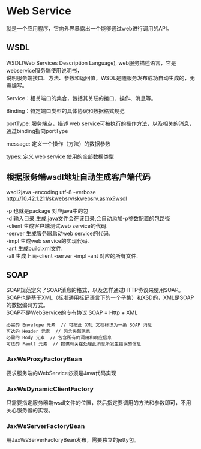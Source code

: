 # Web Service  

就是一个应用程序，它向外界暴露出一个能够通过web进行调用的API。

## WSDL
WSDL(Web Services Description Language), web服务描述语言，它是webservice服务端使用说明书，  
说明服务端接口、方法、参数和返回值，WSDL是随服务发布成功自动生成的，无需编写。
  
Service：相关端口的集合，包括其关联的接口、操作、消息等。  

Binding：特定端口类型的具体协议和数据格式规范  

portType: 服务端点，描述 web service可被执行的操作方法，以及相关的消息，通过binding指向portType  

message: 定义一个操作（方法）的数据参数  

types: 定义 web service 使用的全部数据类型  


## 根据服务端wsdl地址自动生成客户端代码
wsdl2java -encoding utf-8 -verbose http://10.42.1.211/skwebsrv/skwebsrv.asmx?wsdl  

-p 也就是package 对应java中的包  
-d 输入目录,生成.java文件会在该目录,会自动添加-p参数配置的包路径  
-client 生成客户端测试web service的代码.  
-server 生成服务器启动web service的代码.  
-impl 生成web service的实现代码.  
-ant  生成build.xml文件.  
-all 生成上面-client -server -impl -ant 对应的所有文件.  


## SOAP  
SOAP规范定义了SOAP消息的格式，以及怎样通过HTTP协议来使用SOAP。   
SOAP也是基于XML（标准通用标记语言下的一个子集）和XSD的，XML是SOAP的数据编码方式。   
SOAP不是WebService的专有协议
SOAP = Http + XML  

```
必需的 Envelope 元素  // 可把此 XML 文档标识为一条 SOAP 消息
可选的 Header 元素  // 包含头部信息
必需的 Body 元素  // 包含所有的调用和响应信息
可选的 Fault 元素  // 提供有关在处理此消息所发生错误的信息

```

### JaxWsProxyFactoryBean 
要求服务端的WebService必须是Java代码实现

### JaxWsDynamicClientFactory  
只需要指定服务器端wsdl文件的位置，然后指定要调用的方法和参数即可，不用关心服务器的实现。  

### JaxWsServerFactoryBean  
用JaxWsServerFactoryBean发布，需要独立的jetty包。  


































